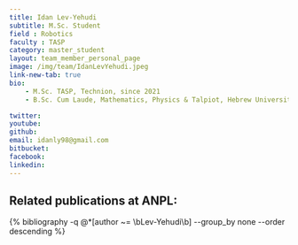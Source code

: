 ```yaml
---
title: Idan Lev-Yehudi
subtitle: M.Sc. Student
field : Robotics
faculty : TASP
category: master_student
layout: team_member_personal_page
image: /img/team/IdanLevYehudi.jpeg
link-new-tab: true
bio:
    - M.Sc. TASP, Technion, since 2021
    - B.Sc. Cum Laude, Mathematics, Physics & Talpiot, Hebrew University of Jeruslam, 2019

twitter: 
youtube: 
github: 
email: idanly98@gmail.com
bitbucket: 
facebook: 
linkedin: 
---
```


## Related publications at ANPL:

{% bibliography -q @*[author ~= \bLev-Yehudi\b] --group_by none --order descending %}

